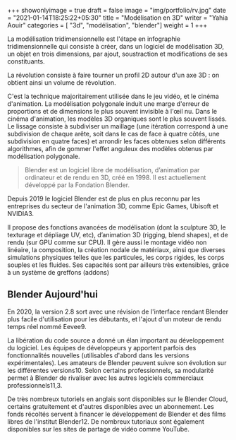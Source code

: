 +++
showonlyimage = true
draft = false
image = "img/portfolio/rv.jpg"
date = "2021-01-14T18:25:22+05:30"
title = "Modélisation en 3D"
writer = "Yahia Aouir"
categories = [ "3d", "modélisation", "blender"]
weight = 1
+++

La modélisation tridimensionnelle est l'étape en infographie tridimensionnelle qui consiste à créer, dans un logiciel de modélisation 3D, un objet en trois dimensions, par ajout, soustraction et modifications de ses constituants.
<!--more-->

La révolution consiste à faire tourner un profil 2D autour d'un axe 3D : on obtient ainsi un volume de révolution.

C'est la technique majoritairement utilisée dans le jeu vidéo, et le cinéma d'animation. La modélisation polygonale induit une marge d'erreur de proportions et de dimensions le plus souvent invisible à l'œil nu. Dans le cinéma d'animation, les modèles 3D organiques sont le plus souvent lissés. Le lissage consiste à subdiviser un maillage (une itération correspond à une subdivision de chaque arête, soit dans le cas de face à quatre côtés, une subdivision en quatre faces) et arrondir les faces obtenues selon différents algorithmes, afin de gommer l'effet anguleux des modèles obtenus par modélisation polygonale.

> Blender est un logiciel libre de modélisation, d’animation par ordinateur et de rendu en 3D, créé en 1998. Il est actuellement développé par la Fondation Blender.

Depuis 2019 le logiciel Blender est de plus en plus reconnu par les entreprises du secteur de l'animation 3D, comme Epic Games, Ubisoft et NVIDIA3.

Il propose des fonctions avancées de modélisation (dont la sculpture 3D, le texturage et dépliage UV, etc), d’animation 3D (rigging, blend shapes), et de rendu (sur GPU comme sur CPU). Il gère aussi le montage vidéo non linéaire, la composition, la création nodale de matériaux, ainsi que diverses simulations physiques telles que les particules, les corps rigides, les corps souples et les fluides. Ses capacités sont par ailleurs très extensibles, grâce à un système de greffons (addons)




## Blender Aujourd'hui

En 2020, la version 2.8 sort avec une révision de l'interface rendant Blender plus facile d'utilisation pour les débutants, et l'ajout d'un moteur de rendu temps réel nommé Eevee9.

La libération du code source a donné un élan important au développement du logiciel. Les équipes de développeurs y apportent parfois des fonctionnalités nouvelles (utilisables d'abord dans les versions expérimentales). Les amateurs de Blender peuvent suivre son évolution sur les différentes versions10. Selon certains professionnels, sa modularité permet à Blender de rivaliser avec les autres logiciels commerciaux professionnels11,3.

De très nombreux tutoriels en anglais sont disponibles sur le Blender Cloud, certains gratuitement et d'autres disponibles avec un abonnement. Les fonds récoltés servent à financer le développement de Blender et des films libres de l'institut Blender12. De nombreux tutoriaux sont également disponibles sur les sites de partage de vidéo comme YouTube.



